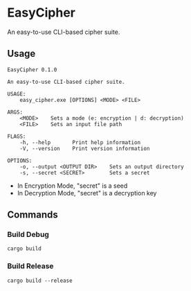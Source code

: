 # EasyCipher

An easy-to-use CLI-based cipher suite.

## Usage

```
EasyCipher 0.1.0

An easy-to-use CLI-based cipher suite.

USAGE:
    easy_cipher.exe [OPTIONS] <MODE> <FILE>

ARGS:
    <MODE>    Sets a mode (e: encryption | d: decryption)
    <FILE>    Sets an input file path

FLAGS:
    -h, --help       Print help information
    -V, --version    Print version information

OPTIONS:
    -o, --output <OUTPUT DIR>    Sets an output directory
    -s, --secret <SECRET>        Sets a secret
```

- In Encryption Mode, "secret" is a seed
- In Decryption Mode, "secret" is a decryption key

## Commands

### Build Debug

```shell
cargo build
```

### Build Release

```shell
cargo build --release
```